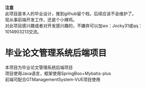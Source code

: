**注意**<br>
此项目是本人的毕业设计，推到github留个档，后续应该不会维护了。<br>
现从事前端开发工作，还是个小辣鸡。<br>
对此项目感兴趣或者对开发感兴趣的，不嫌弃可以加wx：Jocky31或qq：1014903213交流。<br>

# 毕业论文管理系统后端项目

本项目为毕业论文管理系统后端项目<br>
项目使用Java语言，框架使用SpringBoo+Mybatis-plus<br>
前端可配合GTManagementSystem-VUE项目使用
